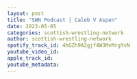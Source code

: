 ```yaml
---
layout: post
title: "SWN Podcast | Caleb V Aspen"
date: 2023-05-05
categories: scottish-wrestling-network
author: scottish-wrestling-network
spotify_track_id: 4hGZh9A2gjf4W3MvMrgYvN
youtube_video_id: 
apple_track_id: 
youtube_metadata: 
---
```

